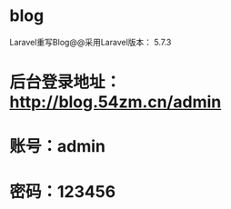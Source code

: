 # blog
Laravel重写Blog@@采用Laravel版本： 5.7.3 
######
# 后台登录地址：http://blog.54zm.cn/admin
# 账号：admin
# 密码：123456

